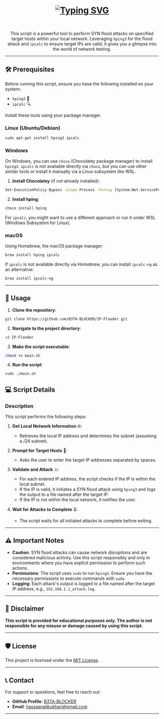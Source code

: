 # <div align="center"><strong>[![Typing SVG](https://readme-typing-svg.herokuapp.com?font=DotGothic16&size=41&width=800&height=60&lines=💀+IP+Flooder+💥&center=true&vCenter=true&color=FF0000)](https://git.io/typing-svg)</strong></div>

<br>

<div align="center">
  <p>This script is a powerful tool to perform SYN flood attacks on specified target hosts within your local network. Leveraging <code>hping3</code> for the flood attack and <code>ipcalc</code> to ensure target IPs are valid, it gives you a glimpse into the world of network testing.</p>
</div>

---

## 🛠️ Prerequisites

Before running this script, ensure you have the following installed on your system:

- `hping3` 📡
- `ipcalc` 🔍

Install these tools using your package manager. 

### Linux (Ubuntu/Debian)
```sh
sudo apt-get install hping3 ipcalc
```

### Windows
On Windows, you can use `choco` (Chocolatey package manager) to install `hping3`. `ipcalc` is not available directly via `choco`, but you can use other similar tools or install it manually via a Linux subsystem like WSL.

1. **Install Chocolatey** (if not already installed):
```sh
Set-ExecutionPolicy Bypass -Scope Process -Force; [System.Net.ServicePointManager]::SecurityProtocol = [System.Net.ServicePointManager]::SecurityProtocol -bor 3072; iex ((New-Object System.Net.WebClient).DownloadString('https://community.chocolatey.org/install.ps1'))
```

2. **Install hping**:
```sh
choco install hping
```

For `ipcalc`, you might want to use a different approach or run it under WSL (Windows Subsystem for Linux).

### macOS
Using Homebrew, the macOS package manager:
```sh
brew install hping ipcalc
```

If `ipcalc` is not available directly via Homebrew, you can install `ipcalc-ng` as an alternative:
```sh
brew install ipcalc-ng
```

---
## 🚀 Usage

1. **Clone the repository**:

```sh
git clone https://github.com/B3TA-BLOCKER/IP-Flooder.git
```

2. **Navigate to the project directory**:

```sh
cd IP-Flooder
```

3. **Make the script executable**:

```sh
chmod +x main.sh
```

4. **Run the script**:

```sh
sudo ./main.sh
```

## 💻 Script Details

### Description

This script performs the following steps:

1. **Get Local Network Information** 🌐:
    - Retrieves the local IP address and determines the subnet (assuming a /24 subnet).

2. **Prompt for Target Hosts** 🎯:
    - Asks the user to enter the target IP addresses separated by spaces.

3. **Validate and Attack** ⚔️:
    - For each entered IP address, the script checks if the IP is within the local subnet.
    - If the IP is valid, it initiates a SYN flood attack using `hping3` and logs the output to a file named after the target IP.
    - If the IP is not within the local network, it notifies the user.

4. **Wait for Attacks to Complete** ⏳:
    - The script waits for all initiated attacks to complete before exiting.

---

## ⚠️ Important Notes

- **Caution**: SYN flood attacks can cause network disruptions and are considered malicious activity. Use this script responsibly and only in environments where you have explicit permission to perform such actions.
- **Permissions**: The script uses `sudo` to run `hping3`. Ensure you have the necessary permissions to execute commands with `sudo`.
- **Logging**: Each attack's output is logged to a file named after the target IP address, e.g., `192.168.1.1_attack.log`.

---

## 📝 Disclaimer

**This script is provided for educational purposes only. The author is not responsible for any misuse or damage caused by using this script.**

---

## 🛡️ License

This project is licensed under the [MIT License](LICENSE).

---

## 📞 Contact

For support or questions, feel free to reach out:

- **GitHub Profile**: [B3TA-BLOCKER](https://github.com/B3TA-BLOCKER)
- **Email**: hassaanalibukhari@gmail.com

---
